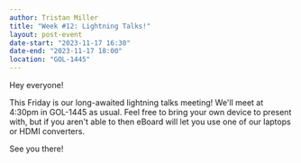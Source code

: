 ```yaml
---
author: Tristan Miller
title: "Week #12: Lightning Talks!"
layout: post-event
date-start: "2023-11-17 16:30"
date-end: "2023-11-17 18:00"
location: "GOL-1445"
---
```


Hey everyone!

This Friday is our long-awaited lightning talks meeting! We'll meet at 4:30pm in GOL-1445 as usual. Feel free to bring your own device to present with, but if you aren't able to then eBoard will let you use one of our laptops or HDMI converters.

See you there!
